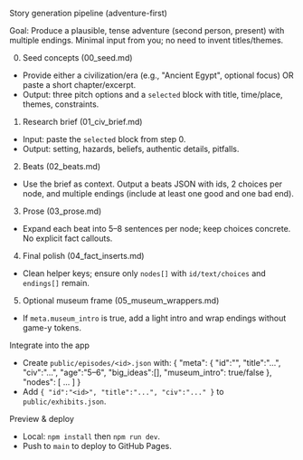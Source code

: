 Story generation pipeline (adventure-first)

Goal: Produce a plausible, tense adventure (second person, present) with multiple endings. Minimal input from you; no need to invent titles/themes.

0) Seed concepts (00_seed.md)
- Provide either a civilization/era (e.g., "Ancient Egypt", optional focus) OR paste a short chapter/excerpt.
- Output: three pitch options and a `selected` block with title, time/place, themes, constraints.

1) Research brief (01_civ_brief.md)
- Input: paste the `selected` block from step 0.
- Output: setting, hazards, beliefs, authentic details, pitfalls.

2) Beats (02_beats.md)
- Use the brief as context. Output a beats JSON with ids, 2 choices per node, and multiple endings (include at least one good and one bad end).

3) Prose (03_prose.md)
- Expand each beat into 5–8 sentences per node; keep choices concrete. No explicit fact callouts.

4) Final polish (04_fact_inserts.md)
- Clean helper keys; ensure only `nodes[]` with `id/text/choices` and `endings[]` remain.

5) Optional museum frame (05_museum_wrappers.md)
- If `meta.museum_intro` is true, add a light intro and wrap endings without game-y tokens.

Integrate into the app
- Create `public/episodes/<id>.json` with:
  {
    "meta": { "id":"<id>", "title":"...", "civ":"...", "age":"5–6", "big_ideas":[], "museum_intro": true/false },
    "nodes": [ ... ]
  }
- Add `{ "id":"<id>", "title":"...", "civ":"..." }` to `public/exhibits.json`.

Preview & deploy
- Local: `npm install` then `npm run dev`.
- Push to `main` to deploy to GitHub Pages.

